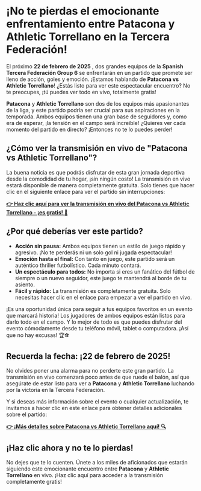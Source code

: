 # ¡No te pierdas el emocionante enfrentamiento entre Patacona y Athletic Torrellano en la Tercera Federación!

El próximo **22 de febrero de 2025** , dos grandes equipos de la **Spanish Tercera Federación Group 6** se enfrentarán en un partido que promete ser lleno de acción, goles y emoción. ¡Estamos hablando de **Patacona vs Athletic Torrellano**! ¿Estás listo para ver este espectacular encuentro? No te preocupes, ¡tú puedes ver todo en vivo, totalmente gratis!

**Patacona** y **Athletic Torrellano** son dos de los equipos más apasionantes de la liga, y este partido podría ser crucial para sus aspiraciones en la temporada. Ambos equipos tienen una gran base de seguidores y, como era de esperar, ¡la tensión en el campo será increíble! ¿Quieres ver cada momento del partido en directo? ¡Entonces no te lo puedes perder!

## ¿Cómo ver la transmisión en vivo de "Patacona vs Athletic Torrellano"?

La buena noticia es que podrás disfrutar de esta gran jornada deportiva desde la comodidad de tu hogar, ¡sin ningún costo! La transmisión en vivo estará disponible de manera completamente gratuita. Solo tienes que hacer clic en el siguiente enlace para ver el partido sin interrupciones:

[**👉 Haz clic aquí para ver la transmisión en vivo del Patacona vs Athletic Torrellano - ¡es gratis! 🎥**](https://tinyurl.com/livestreamfreeo?st=Patacona+vs+Athletic+Torrellano&si=gh)

## ¿Por qué deberías ver este partido?

- **Acción sin pausa:** Ambos equipos tienen un estilo de juego rápido y agresivo. ¡No te perderás ni un solo gol ni jugada espectacular!
- **Emoción hasta el final:** Con tanto en juego, este partido será un auténtico thriller futbolístico. Cada minuto contará.
- **Un espectáculo para todos:** No importa si eres un fanático del fútbol de siempre o un nuevo seguidor, este juego te mantendrá al borde de tu asiento.
- **Fácil y rápido:** La transmisión es completamente gratuita. Solo necesitas hacer clic en el enlace para empezar a ver el partido en vivo.

¡Es una oportunidad única para seguir a tus equipos favoritos en un evento que marcará historia! Los jugadores de ambos equipos están listos para darlo todo en el campo. Y lo mejor de todo es que puedes disfrutar del evento cómodamente desde tu teléfono móvil, tablet o computadora. ¡Así que no hay excusas! 🏆⚽

## Recuerda la fecha: ¡22 de febrero de 2025!

No olvides poner una alarma para no perderte este gran partido. La transmisión en vivo comenzará poco antes de que ruede el balón, así que asegúrate de estar listo para ver a **Patacona** y **Athletic Torrellano** luchando por la victoria en la Tercera Federación.

Y si deseas más información sobre el evento o cualquier actualización, te invitamos a hacer clic en este enlace para obtener detalles adicionales sobre el partido:

[**👉 ¡Más detalles sobre Patacona vs Athletic Torrellano aquí! 🔍**](https://tinyurl.com/livestreamfreeo?st=Patacona+vs+Athletic+Torrellano&si=gh)

## ¡Haz clic ahora y no te lo pierdas!

No dejes que te lo cuenten. Únete a los miles de aficionados que estarán siguiendo este emocionante encuentro entre **Patacona** y **Athletic Torrellano** en vivo. ¡Haz clic aquí para acceder a la transmisión completamente gratis!

